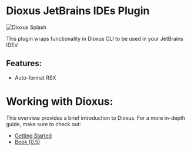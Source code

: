 # Dioxus JetBrains IDEs Plugin

![Dioxus Splash](https://github.com/DioxusLabs/dioxus/raw/main/notes/dioxus_splash_8.avif)

This plugin wraps functionality in Dioxus CLI to be used in your JetBrains IDEs!

## Features:

- Auto-format RSX

# Working with Dioxus:

This overview provides a brief introduction to Dioxus. For a more in-depth guide, make sure to check out:

- [Getting Started](https://dioxuslabs.com/learn/0.5/getting_started)
- [Book (0.5)](https://dioxuslabs.com/learn/0.5)
